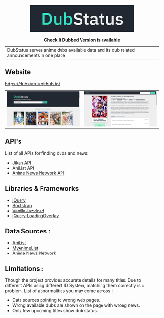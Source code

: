 <div align="center">
  <img alt="logo" src="https://github.com/dubstatus/dubstatus.github.io/blob/master/assets/logo.png"/>
  
  **Check If Dubbed Version is available**
 
 <table>
<tr>
<td>
  DubStatus serves anime dubs available data and its dub related announcements in one place
</td>
</tr>
</table></div>

 ## Website
 
https://dubstatus.github.io/

<table><tr>
<td> <img src="https://github.com/dubstatus/dubstatus.github.io/blob/master/assets/snapshot3.png" alt="snapshot"/> </td>
<td> <img src="https://github.com/dubstatus/dubstatus.github.io/blob/master/assets/snapshot5.png" alt="snapshot"/> </td>
</tr></table>


## API's
List of all APIs for finding dubs and news:

* [Jikan API](https://jikan.moes)
* [AniList API](https://anilist.gitbook.io/anilist-apiv2-docs/)
* [Anime News Network API](https://www.animenewsnetwork.com/encyclopedia/api.php)
  
## Libraries & Frameworks

* [jQuery](https://jquery.com/)
* [Bootstrap](https://getbootstrap.com/)
* [Vanilla-lazyload](https://github.com/verlok/vanilla-lazyload)
* [jQuery LoadingOverlay](https://gasparesganga.com/labs/jquery-loading-overlay/)

              
## Data Sources :

* [AniList](https://anilist.co//)
* [MyAnimeList](https://myanimelist.net)
* [Anime News Network](https://www.animenewsnetwork.com/)
## Limitations :

Though the project provides accurate details for many titles. Due to different APIs using different ID System, matching them correctly is a problem. List of abnormalities you may come across :

* Data sources pointing to wrong web pages.
* Wrong available dubs are shown on the page with wrong news.
* Only few upcoming titles show dub status.
